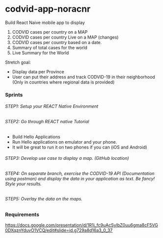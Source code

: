 # codvid-app-noracnr
Build React Naive mobile app to display 
1. CODVID cases per country on a MAP
2. CODVID cases per country Live on a MAP (changes)
3. CODVID cases per country based on a date.
4. Summary of total cases for the world
5. Live Summary for the World

Stretch goal:
* Display data per Province
* User can put their address and track CODVID-19 in their neighborhood (Only in countries where regional data is provided)


### Sprints
###### STEP1: Setup your REACT Native Environment
###### STEP2: Go through REACT native Tutorial
* Build Hello Applications
* Run Hello applications on emulator and your phone.
* It will be great to run it on two phones if you can (iOS and Android)
###### STEP3: Develop use case to display a map.  (GitHub location)
###### STEP4: On separate branch, exercise the CODVID-19 API (Documentation using postman) and display the data in your application as text.  Be fancy!  Style your results.
###### STEP5: Overlay the data on the maps.


### Requirements
https://docs.google.com/presentation/d/1R1i_fc9uAcSylbZ0uu6gma8cF5VG0DXqznYduvO1VCQ/edit#slide=id.g729a8d16a3_0_37
